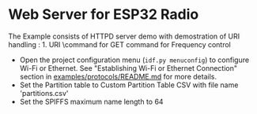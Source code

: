 # Web Server for ESP32 Radio

The Example consists of HTTPD server demo with demostration of URI handling :
    1. URI \command for GET command for Frequency control

* Open the project configuration menu (`idf.py menuconfig`) to configure Wi-Fi or Ethernet. See "Establishing Wi-Fi or Ethernet Connection" section in [examples/protocols/README.md](../../README.md) for more details.
* Set the Partition table to Custom Partition Table CSV with file name 'partitions.csv'
* Set the SPIFFS maximum name length to 64


